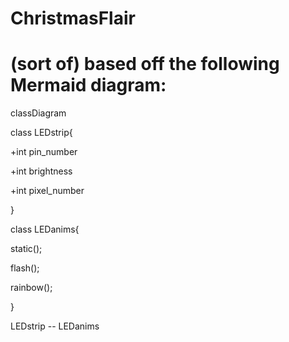# ChristmasFlair
# (sort of) based off the following Mermaid diagram:


classDiagram

class LEDstrip{

+int pin_number

+int brightness

+int pixel_number

}

class LEDanims{

static();

flash();

rainbow();

}

LEDstrip -- LEDanims
